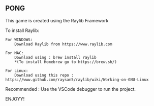 ## PONG

This game is created using the Raylib Framework

To install Raylib:

    For WINDOWS:
        Download Raylib from https://www.raylib.com

    For MAC:
        Download using : brew install raylib
        *(To install Homebrew go to https://brew.sh/)

    For Linux:
        Download using this repo : https://www.github.com/raysan5/raylib/wiki/Working-on-GNU-Linux

Recommended : Use the VSCode debugger to run the project.

ENJOYY!